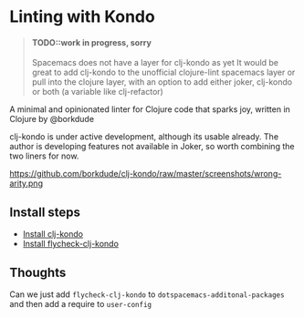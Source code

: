 # Linting with Kondo

> #### TODO::work in progress, sorry
> Spacemacs does not have a layer for clj-kondo as yet
> It would be great to add clj-kondo to the unofficial clojure-lint spacemacs layer or pull into the clojure layer,
> with an option to add either joker, clj-kondo or both (a variable like clj-refactor)

A minimal and opinionated linter for Clojure code that sparks joy, written in Clojure by @borkdude

clj-kondo is under active development, although its usable already.  The author is developing features not available in Joker, so worth combining the two liners for now.

https://github.com/borkdude/clj-kondo/raw/master/screenshots/wrong-arity.png

## Install steps

* [Install clj-kondo](https://github.com/borkdude/clj-kondo/blob/master/doc/install.md)
* [Install flycheck-clj-kondo](https://github.com/borkdude/flycheck-clj-kondo)


## Thoughts

Can we just add `flycheck-clj-kondo` to `dotspacemacs-additonal-packages` and then add a require to `user-config`
